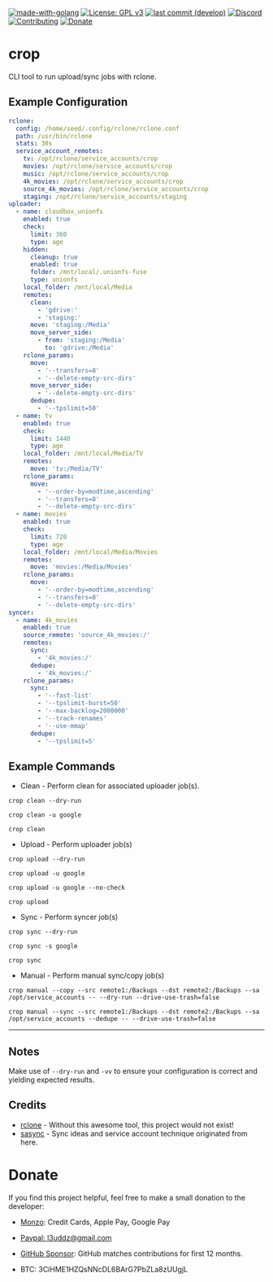 [![made-with-golang](https://img.shields.io/badge/Made%20with-Golang-blue.svg?style=flat-square)](https://golang.org/)
[![License: GPL v3](https://img.shields.io/badge/License-GPL%203-blue.svg?style=flat-square)](https://github.com/l3uddz/crop/blob/master/LICENSE.md)
[![last commit (develop)](https://img.shields.io/github/last-commit/l3uddz/crop/develop.svg?colorB=177DC1&label=Last%20Commit&style=flat-square)](https://github.com/l3uddz/crop/commits/develop)
[![Discord](https://img.shields.io/discord/381077432285003776.svg?colorB=177DC1&label=Discord&style=flat-square)](https://discord.io/cloudbox)
[![Contributing](https://img.shields.io/badge/Contributing-gray.svg?style=flat-square)](CONTRIBUTING.md)
[![Donate](https://img.shields.io/badge/Donate-gray.svg?style=flat-square)](#donate)

# crop

CLI tool to run upload/sync jobs with rclone.

## Example Configuration

```yaml
rclone:
  config: /home/seed/.config/rclone/rclone.conf
  path: /usr/bin/rclone
  stats: 30s
  service_account_remotes:
    tv: /opt/rclone/service_accounts/crop
    movies: /opt/rclone/service_accounts/crop
    music: /opt/rclone/service_accounts/crop
    4k_movies: /opt/rclone/service_accounts/crop
    source_4k_movies: /opt/rclone/service_accounts/crop
    staging: /opt/rclone/service_accounts/staging
uploader:
  - name: cloudbox_unionfs
    enabled: true
    check:
      limit: 360
      type: age
    hidden:
      cleanup: true
      enabled: true
      folder: /mnt/local/.unionfs-fuse
      type: unionfs
    local_folder: /mnt/local/Media
    remotes:
      clean:
        - 'gdrive:'
        - 'staging:'
      move: 'staging:/Media'
      move_server_side:
        - from: 'staging:/Media'
          to: 'gdrive:/Media'
    rclone_params:
      move:
        - '--transfers=8'
        - '--delete-empty-src-dirs'
      move_server_side:
        - '--delete-empty-src-dirs'
      dedupe:
        - '--tpslimit=50'
  - name: tv
    enabled: true
    check:
      limit: 1440
      type: age
    local_folder: /mnt/local/Media/TV
    remotes:
      move: 'tv:/Media/TV'
    rclone_params:
      move:
        - '--order-by=modtime,ascending'
        - '--transfers=8'
        - '--delete-empty-src-dirs'
  - name: movies
    enabled: true
    check:
      limit: 720
      type: age
    local_folder: /mnt/local/Media/Movies
    remotes:
      move: 'movies:/Media/Movies'
    rclone_params:
      move:
        - '--order-by=modtime,ascending'
        - '--transfers=8'
        - '--delete-empty-src-dirs'
syncer:
  - name: 4k_movies
    enabled: true
    source_remote: 'source_4k_movies:/'
    remotes:
      sync:
        - '4k_movies:/'
      dedupe:
        - '4k_movies:/'
    rclone_params:
      sync:
        - '--fast-list'
        - '--tpslimit-burst=50'
        - '--max-backlog=2000000'
        - '--track-renames'
        - '--use-mmap'
      dedupe:
        - '--tpslimit=5'
```

## Example Commands

- Clean - Perform clean for associated uploader job(s).

`crop clean --dry-run`

`crop clean -u google`

`crop clean`

- Upload - Perform uploader job(s)

`crop upload --dry-run`

`crop upload -u google`

`crop upload -u google --no-check`

`crop upload`

- Sync - Perform syncer job(s)

`crop sync --dry-run`

`crop sync -s google`

`crop sync`

- Manual - Perform manual sync/copy job(s)

`crop manual --copy --src remote1:/Backups --dst remote2:/Backups --sa /opt/service_accounts -- --dry-run --drive-use-trash=false`

`crop manual --sync --src remote1:/Backups --dst remote2:/Backups --sa /opt/service_accounts --dedupe -- --drive-use-trash=false`

***

## Notes

Make use of `--dry-run` and `-vv` to ensure your configuration is correct and yielding expected results.

## Credits

- [rclone](https://github.com/rclone/rclone) - Without this awesome tool, this project would not exist!
- [sasync](https://github.com/88lex/sasync) - Sync ideas and service account technique originated from here.

# Donate

If you find this project helpful, feel free to make a small donation to the developer:

  - [Monzo](https://monzo.me/today): Credit Cards, Apple Pay, Google Pay

  - [Paypal: l3uddz@gmail.com](https://www.paypal.me/l3uddz)
  
  - [GitHub Sponsor](https://github.com/sponsors/l3uddz): GitHub matches contributions for first 12 months.

  - BTC: 3CiHME1HZQsNNcDL6BArG7PbZLa8zUUgjL